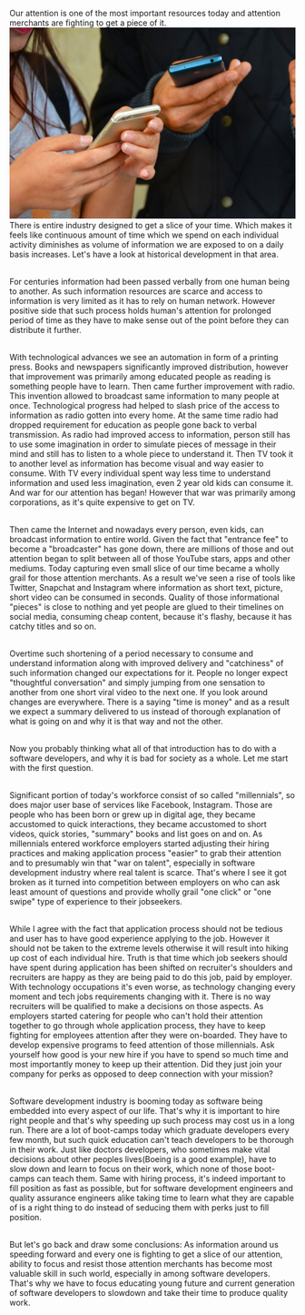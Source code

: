 Our attention is one of the most important resources today and attention merchants are fighting to get a piece of it. ![Computer image](/assets/texting-1490691_1280.jpg) There is entire industry designed to get a slice of your time. Which makes it feels like continuous amount of time which we spend on each individual activity diminishes as volume of information we are exposed to on a daily basis increases. Let's have a look at historical development in that area.<br/><br/>

For centuries information had been passed verbally from one human being to another. As such information resources are scarce and access to information is very limited as it has to rely on human network. However positive side that such process holds human's attention for prolonged period of time as they have to make sense out of the point before they can distribute it further.<br /><br/>

With technological advances we see an automation in form of a printing press. Books and newspapers significantly improved distribution, however that improvement was primarily among educated people as reading is something people have to learn. Then came further improvement with radio. This invention allowed to broadcast same information to many people at once. Technological progress had helped to slash price of the access to information as radio gotten into every home. At the same time radio had dropped requirement for education as people gone back to verbal transmission. As radio had improved access to information, person still has to use some imagination in order to simulate pieces of message in their mind and still has to listen to a whole piece to understand it. Then TV took it to another level as information has become visual and way easier to consume. With TV every individual spent way less time to understand information and used less imagination, even 2 year old kids can consume it. And war for our attention has began! However that war was primarily among corporations, as it's quite expensive to get on TV. <br /><br/>

Then came the Internet and nowadays every person, even kids, can broadcast information to entire world. Given the fact that "entrance fee" to become a "broadcaster" has gone down, there are millions of those and out attention began to split between all of those YouTube stars, apps and other mediums. Today capturing even small slice of our time  became a wholly grail for those attention merchants.  As a result we've seen a rise of tools like Twitter, Snapchat and Instagram where information as short text, picture, short video can be consumed in seconds. Quality of those informational "pieces" is close to nothing and yet people are glued to their timelines on social media, consuming cheap content, because it's flashy, because it has catchy titles and so on. <br /><br/>

Overtime such shortening of a period necessary to consume and understand information along with improved delivery and "catchiness" of such information changed our expectations for it. People no longer expect "thoughtful conversation" and simply jumping from one sensation to another from one short viral video to the next one. If you look around changes are everywhere. There is a saying "time is money" and as a result we expect a summary delivered to us instead of thorough explanation of what is going on and why it is that way and not the other.<br /><br/>

Now you probably thinking what all of that introduction has to do with a software developers, and why it is bad for society as a whole. Let me start with the first question.<br /><br/>

Significant portion of today's workforce consist of so called "millennials", so does major user base of services like Facebook, Instagram. Those are people who has been born or grew up in digital age, they became accustomed to quick interactions, they became accustomed to short videos, quick stories, "summary" books and list goes on and on.
As millennials entered workforce employers started adjusting their hiring practices and making application process "easier" to grab their attention and to presumably win that "war on talent", especially in software development industry where real talent is scarce. That's where I see it got broken as it turned into competition between employers on who can ask least amount of questions and provide wholly grail "one click" or "one swipe" type of experience to their jobseekers.<br/><br/>

While I agree with the fact that application process should not be tedious and user has to have good experience applying to the job. However it should not be taken to the extreme levels otherwise it will result into hiking up cost of each individual hire. Truth is that time which job seekers should have spent during application has been shifted on recruiter's shoulders and recruiters are happy as they are being paid to do this job, paid by employer. With technology occupations it's even worse, as technology changing every moment and tech jobs requirements changing with it. There is no way recruiters will be qualified to make a decisions on those aspects. As employers started catering for people who can't hold their attention together to go through whole application process, they have to keep fighting for employees attention after they were on-boarded. They have to develop expensive programs to feed attention of those millennials. Ask yourself how good is your new hire if you have to spend so much time and most importantly money to keep up their attention. Did they just join your company for perks as opposed to deep connection with your mission?<br /><br/>

Software development industry is booming today as software being embedded into every aspect of our life. That's  why it is important to hire right people and that's why speeding up such process may cost us in a long run. There are a lot of boot-camps today which graduate developers every few month, but such quick education can't teach developers to be thorough in their work. Just like doctors developers, who sometimes make vital decisions about other peoples lives(Boeing is a good example), have to slow down and learn to focus on their work, which none of those boot-camps can teach them. Same with hiring process, it's  indeed important to fill position as fast as possible, but for software development engineers and quality assurance engineers alike taking time to learn what they are capable of is a right thing to do instead of seducing them with perks just to fill position.<br/><br/>

But let's go back and draw some conclusions: As information around us speeding forward and every one is fighting to get a slice of our attention, ability to focus and resist those attention merchants has become most valuable skill in such world, especially in among software developers. That's why we have to focus educating young future and current generation of software developers to slowdown and take their time to produce quality work.
